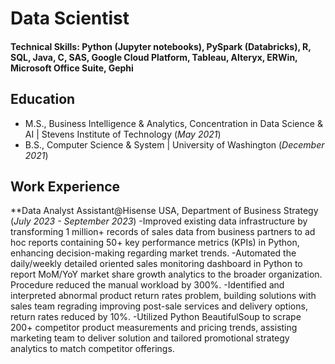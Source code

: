 # Data Scientist
#### Technical Skills: Python (Jupyter notebooks), PySpark (Databricks), R, SQL, Java, C, SAS, Google Cloud Platform, Tableau, Alteryx, ERWin, Microsoft Office Suite, Gephi

## Education
- M.S., Business Intelligence & Analytics, Concentration in Data Science & AI | Stevens Institute of Technology (_May 2021_)
- B.S., Computer Science & System | University of Washington (_December 2021_)
## Work Experience
**Data Analyst Assistant@Hisense USA, Department of Business Strategy (_July 2023 - September 2023_)
-Improved existing data infrastructure by transforming 1 million+ records of sales data from business partners to ad hoc reports containing 50+ key performance metrics (KPIs) in Python, enhancing decision-making regarding market trends.
-Automated the daily/weekly detailed oriented sales monitoring dashboard in Python to report MoM/YoY market share growth analytics to the broader organization. Procedure reduced the manual workload by 300%.
-Identified and interpreted abnormal product return rates problem, building solutions with sales team regrading improving post-sale services and delivery options, return rates reduced by 10%.
-Utilized Python BeautifulSoup to scrape 200+ competitor product measurements and pricing trends, assisting marketing team to deliver solution and tailored promotional strategy analytics to match competitor offerings. 
